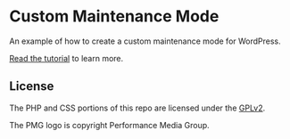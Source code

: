 Custom Maintenance Mode
=======================

An example of how to create a custom maintenance mode for WordPress.

[Read the tutorial](http://pmg.co/create-a-custom-wordpress-maintenance-mode-plugin) to learn more.

## License

The PHP and CSS portions of this repo are licensed under the [GPLv2](http://www.gnu.org/licenses/gpl-2.0.html).

The PMG logo is copyright Performance Media Group.
